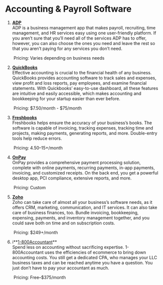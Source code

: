 # Accounting & Payroll Software 

1. **[ADP](https://www.adp.com/)**
<br>ADP is a business management app that makes payroll, recruiting, time management, and HR services easy using one user-friendly platform. If you aren’t sure that you’ll need all of the services ADP has to offer, however, you can also choose the ones you need and leave the rest so that you aren’t paying for any services you don’t need. 

&emsp;&emsp;Pricing: Varies depending on business needs

2. **[QuickBooks](https://quickbooks.intuit.com/)**
<br>Effective accounting is crucial to the financial health of any business. QuickBooks provides accounting software to track sales and expenses, view profit and loss reports, pay employees, and examine financial statements. With Quickbooks’ easy-to-use dashboard, all these features are intuitive and easily accessible, which makes accounting and bookkeeping for your startup easier than ever before. 

&emsp;&emsp;Pricing: $7.50/month - $75/month

3. **[Freshbooks](https://www.freshbooks.com/)**
<br>Freshbooks helps ensure the accuracy of your business’s books. The software is capable of invoicing, tracking expenses, tracking time and projects, making payments, generating reports, and more. Double-entry tools help reduce errors.

&emsp;&emsp;Pricing: $4.50–$15+/month

4. **[OnPay](https://onpay.com/)**
<br>OnPay provides a comprehensive payment processing solution, complete with online payments, recurring payments, in-app payments, invoicing, and customized receipts. On the back end, you get a powerful desktop app, PCI compliance, extensive reports, and more.

&emsp;&emsp;Pricing: Custom

5. **[Zoho](https://www.zoho.com/)**
<br>Zoho can take care of almost all your business’s software needs, as it offers CRM, marketing, communication, and IT services. It can also take care of business finances, too. Bundle invoicing, bookkeeping, expensing, payments, and inventory management together, and you could save both on time and on subscription costs.

&emsp;&emsp;Pricing: $249+/month

6. i**[1-800Accountant](https://1800accountant.com/)**
<br>Spend less on accounting without sacrificing expertise. 1-800Accountant uses the efficiencies of ecommerce to bring down accounting costs. You still get a dedicated CPA, who manages your LLC business taxes and can be reached anytime you have a question. You just don’t have to pay your accountant as much.

&emsp;&emsp;Pricing: Free–$375/month

